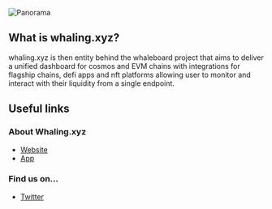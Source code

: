 ![Panorama](https://raw.githubusercontent.com/whalingdotxyz/brandbook/main/assets/panorama.png)


## What is whaling.xyz?

whaling.xyz is then entity behind the whaleboard project that aims to deliver a unified dashboard for cosmos and EVM chains with integrations for flagship chains, defi apps and nft platforms allowing user to monitor and interact with their liquidity from a single endpoint.

## Useful links

### About Whaling.xyz

- [Website](https://whaling.xyz/)
- [App](https://beta.whaling.xyz/)

### Find us on...

- [Twitter](https://x.com/whalingdotxyz)
